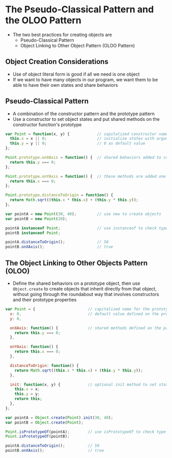 # The Pseudo-Classical Pattern and the OLOO Pattern
- The two best practices for creating objects are
  - Pseudo-Classical Pattern
  - Object Linking to Other Object Pattern (OLOO Pattern)

## Object Creation Considerations
- Use of object literal form is good if all we need is one object
- If we want to have many objects in our program, we want them to be able to have their own states and share behaviors

## Pseudo-Classical Pattern
- A combination of the constructor pattern and the prototype pattern
- Use a constructor to set object states and put shared methods on the constructor function's prototype
```javascript
var Point = function(x, y) {            // capitalized constructor name as a convention
  this.x = x || 0;                      // initialize states with arguments
  this.y = y || 0;                      // 0 as default value
};

Point.prototype.onXAxis = function() {  // shared behaviors added to constructor's prototype property
  return this.y === 0;
};

Point.prototype.onYAxis = function() {  // these methods are added one by one
  return this.x === 0;
};

Point.prototype.distanceToOrigin = function() {
  return Math.sqrt((this.x * this.x) + (this.y * this.y));
};

var pointA = new Point(30, 40);         // use new to create objects
var pointB = new Point(20);

pointA instanceof Point;                // use instanceof to check type
pointB instanceof Point;

pointA.distanceToOrigin();              // 50
pointB.onXAxis();                       // true
```

## The Object Linking to Other Objects Pattern (OLOO)
- Define the shared behaviors on a prototype object, then use `Object.create` to create objects that inherit directly from that object, without going through the roundabout way that involves constructors and their prototype properties
```javascript
var Point = {                       // capitalized name for the prototype as a convention
  x: 0,                             // default value defined on the prototype
  y: 0,

  onXAxis: function() {             // shared methods defined on the prototype
    return this.y === 0;
  },

  onYAxis: function() {
    return this.x === 0;
  },

  distanceToOrigin: function() {
    return Math.sqrt((this.x * this.x) + (this.y * this.y));
  },

  init: function(x, y) {            // optional init method to set states
    this.x = x;
    this.y = y;
    return this;
  },
};

var pointA = Object.create(Point).init(30, 40);
var pointB = Object.create(Point);

Point.isPrototypeOf(pointA);        // use isPrototypeOf to check type
Point.isPrototypeOf(pointB);

pointA.distanceToOrigin();          // 50
pointB.onXAxis();                   // true
```
